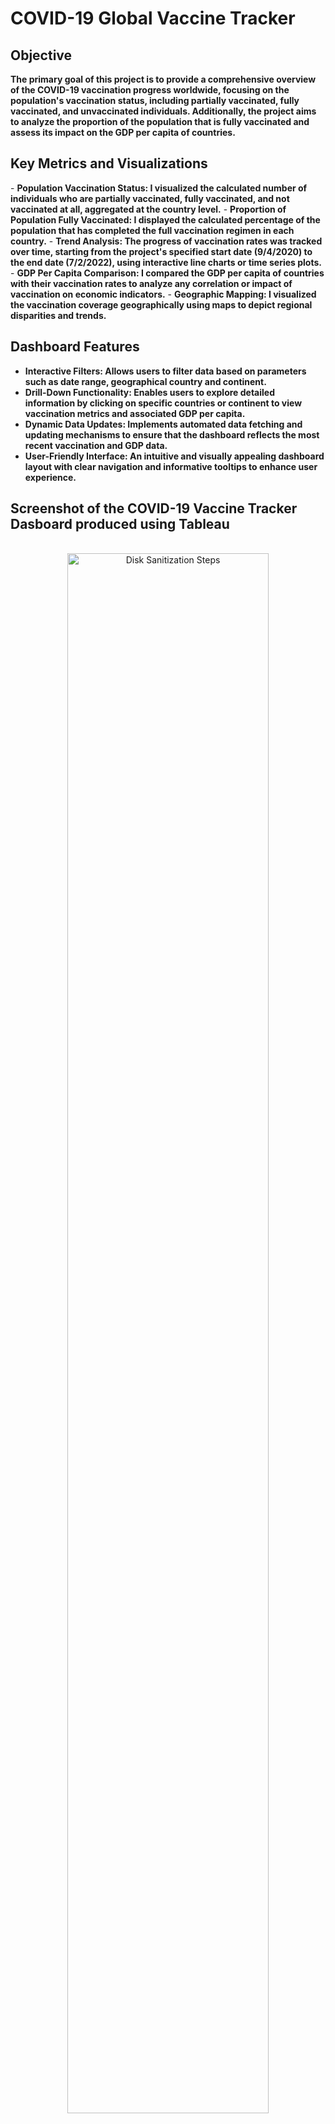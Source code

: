 <h1>COVID-19 Global Vaccine Tracker</h1>

<h2>Objective </h2>

<b>
The primary goal of this project is to provide a comprehensive overview of the COVID-19 vaccination progress worldwide, focusing on the population's vaccination status, including partially vaccinated, fully vaccinated, and unvaccinated individuals. Additionally, the project aims to analyze the proportion of the population that is fully vaccinated and assess its impact on the GDP per capita of countries.</b>


<h2>Key Metrics and Visualizations </h2>
- <b>Population Vaccination Status: I visualized the calculated number of individuals who are partially vaccinated, fully vaccinated, and not vaccinated at all, aggregated at the country level.</b>
- <b>Proportion of Population Fully Vaccinated: I displayed the calculated percentage of the population that has completed the full vaccination regimen in each country.</b>
- <b>Trend Analysis: The progress of vaccination rates was tracked over time, starting from the project's specified start date (9/4/2020) to the end date (7/2/2022), using interactive line charts or time series plots.</b>
- <b>GDP Per Capita Comparison: I compared the GDP per capita of countries with their vaccination rates to analyze any correlation or impact of vaccination on economic indicators.</b>
- <b>Geographic Mapping: I visualized the vaccination coverage geographically using maps to depict regional disparities and trends.</b>


<h2>Dashboard Features </h2>

- <b>Interactive Filters: Allows users to filter data based on parameters such as date range, geographical country and continent.</b>
- <b>Drill-Down Functionality: Enables users to explore detailed information by clicking on specific countries or continent to view vaccination metrics and associated GDP per capita.</b>
- <b>Dynamic Data Updates: Implements automated data fetching and updating mechanisms to ensure that the dashboard reflects the most recent vaccination and GDP data.</b>
- <b>User-Friendly Interface: An intuitive and visually appealing dashboard layout with clear navigation and informative tooltips to enhance user experience.
</b>


<h2>Screenshot of the COVID-19 Vaccine Tracker Dasboard produced using Tableau </h2>
<p align="center">
 <br/>
<img src="https://i.imgur.com/00hsrds.png" height="80%" width="80%" alt="Disk Sanitization Steps"/>
<br />
<br />
  <br/>

<h2>Tools Used</h2>

- <b>Tableau</b>


 


<h2>Environments Used </h2>

- <b>Tableau Public</b>
- <b>Windows 10</b> 

<b>Dashboard in Tableau [here](https://public.tableau.com/app/profile/priscilla.annor.gyamfi/viz/COVID-19VACCINES_17107829946450/GlobalVaccineTracker)
</b>
